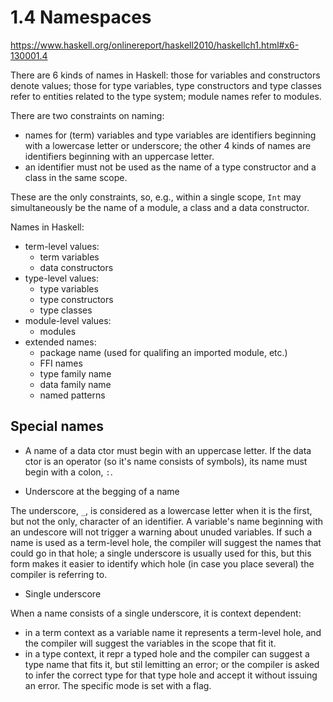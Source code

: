 # 1.4 Namespaces

https://www.haskell.org/onlinereport/haskell2010/haskellch1.html#x6-130001.4

There are 6 kinds of names in Haskell: those for variables and constructors denote values; those for type variables, type constructors and type classes refer to entities related to the type system; module names refer to modules.

There are two constraints on naming:
- names for (term) variables and type variables are identifiers beginning with a lowercase letter or underscore; the other 4 kinds of names are identifiers beginning with an uppercase letter.
- an identifier must not be used as the name of a type constructor and a class in the same scope.

These are the only constraints, so, e.g., within a single scope, `Int` may simultaneously be the name of a module, a class and a data constructor.

Names in Haskell:
  * term-level values:
    - term variables
    - data constructors
  * type-level values:
    - type variables
    - type constructors
    - type classes
  * module-level values:
    - modules
  * extended names:
    - package name (used for qualifing an imported module, etc.)
    - FFI names
    - type family name
    - data family name
    - named patterns


## Special names

* A name of a data ctor must begin with an uppercase letter. If the data ctor is an operator (so it's name consists of symbols), its name must begin with a colon, `:`.

* Underscore at the begging of a name

The underscore, `_`, is considered as a lowercase letter when it is the first, but not the only, character of an identifier. A variable's name beginning with an undescore will not trigger a warning about unuded variables. If such a name is used as a term-level hole, the compiler will suggest the names that could go in that hole; a single underscore is usually used for this, but this form makes it easier to identify which hole (in case you place several) the compiler is referring to.

* Single underscore

When a name consists of a single underscore, it is context dependent:
- in a term context as a variable name it represents a term-level hole, and the compiler will suggest the variables in the scope that fit it.
- in a type context, it repr a typed hole and the compiler can suggest a type name that fits it, but stil lemitting an error; or the compiler is asked to infer the correct type for that type hole and accept it without issuing an error. The specific mode is set with a flag.

